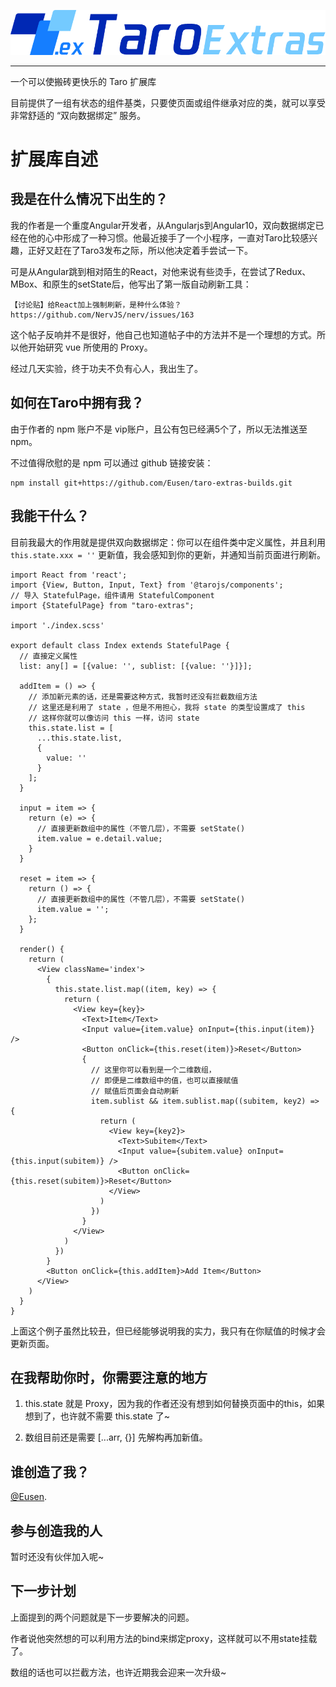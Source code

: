 ![logo](./assets/logo.png)

---

一个可以使搬砖更快乐的 Taro 扩展库

目前提供了一组有状态的组件基类，只要使页面或组件继承对应的类，就可以享受非常舒适的 “双向数据绑定” 服务。


# 扩展库自述

## 我是在什么情况下出生的？
我的作者是一个重度Angular开发者，从Angularjs到Angular10，双向数据绑定已经在他的心中形成了一种习惯。他最近接手了一个小程序，一直对Taro比较感兴趣，正好又赶在了Taro3发布之际，所以他决定着手尝试一下。

可是从Angular跳到相对陌生的React，对他来说有些烫手，在尝试了Redux、MBox、和原生的setState后，他写出了第一版自动刷新工具：

```
【讨论贴】给React加上强制刷新，是种什么体验？
https://github.com/NervJS/nerv/issues/163
```

这个帖子反响并不是很好，他自己也知道帖子中的方法并不是一个理想的方式。所以他开始研究 vue 所使用的 Proxy。

经过几天实验，终于功夫不负有心人，我出生了。


## 如何在Taro中拥有我？
由于作者的 npm 账户不是 vip账户，且公有包已经满5个了，所以无法推送至npm。

不过值得欣慰的是 npm 可以通过 github 链接安装：

```
npm install git+https://github.com/Eusen/taro-extras-builds.git
```


## 我能干什么？

目前我最大的作用就是提供双向数据绑定：你可以在组件类中定义属性，并且利用 `this.state.xxx = ''` 更新值，我会感知到你的更新，并通知当前页面进行刷新。

``` tsx
import React from 'react';
import {View, Button, Input, Text} from '@tarojs/components';
// 导入 StatefulPage，组件请用 StatefulComponent
import {StatefulPage} from "taro-extras";

import './index.scss'

export default class Index extends StatefulPage {
  // 直接定义属性
  list: any[] = [{value: '', sublist: [{value: ''}]}];

  addItem = () => {
    // 添加新元素的话，还是需要这种方式，我暂时还没有拦截数组方法
    // 这里还是利用了 state ，但是不用担心，我将 state 的类型设置成了 this
    // 这样你就可以像访问 this 一样，访问 state
    this.state.list = [
      ...this.state.list,
      {
        value: ''
      }
    ];
  }

  input = item => {
    return (e) => {
      // 直接更新数组中的属性（不管几层），不需要 setState() 
      item.value = e.detail.value;
    }
  }

  reset = item => {
    return () => {
      // 直接更新数组中的属性（不管几层），不需要 setState()
      item.value = '';
    };
  }

  render() {
    return (
      <View className='index'>
        {
          this.state.list.map((item, key) => {
            return (
              <View key={key}>
                <Text>Item</Text>
                <Input value={item.value} onInput={this.input(item)} />
                <Button onClick={this.reset(item)}>Reset</Button>
                {
                  // 这里你可以看到是一个二维数组，
                  // 即便是二维数组中的值，也可以直接赋值
                  // 赋值后页面会自动刷新
                  item.sublist && item.sublist.map((subitem, key2) => {
                    return (
                      <View key={key2}>
                        <Text>Subitem</Text>
                        <Input value={subitem.value} onInput={this.input(subitem)} />
                        <Button onClick={this.reset(subitem)}>Reset</Button>
                      </View>
                    )
                  })
                }
              </View>
            )
          })
        }
        <Button onClick={this.addItem}>Add Item</Button>
      </View>
    )
  }
}

```
上面这个例子虽然比较丑，但已经能够说明我的实力，我只有在你赋值的时候才会更新页面。


## 在我帮助你时，你需要注意的地方

1. this.state 就是 Proxy，因为我的作者还没有想到如何替换页面中的this，如果想到了，也许就不需要 this.state 了~

2. 数组目前还是需要 [...arr, {}] 先解构再加新值。


## 谁创造了我？

[@Eusen](https://github.com/Eusen).


## 参与创造我的人

暂时还没有伙伴加入呢~


## 下一步计划

上面提到的两个问题就是下一步要解决的问题。

作者说他突然想的可以利用方法的bind来绑定proxy，这样就可以不用state挂载了。

数组的话也可以拦截方法，也许近期我会迎来一次升级~

